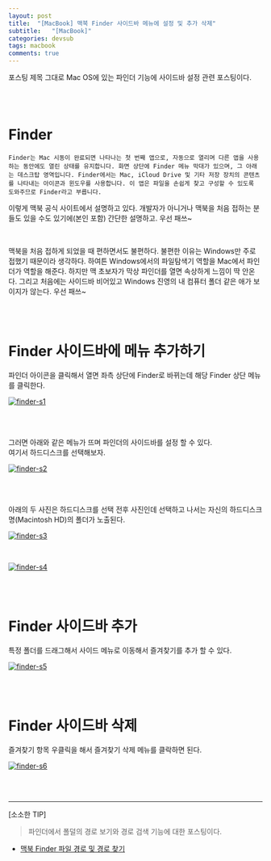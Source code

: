 ```yaml
---
layout: post
title:  "[MacBook] 맥북 Finder 사이드바 메뉴에 설정 및 추가 삭제"
subtitle:   "[MacBook]"
categories: devsub
tags: macbook
comments: true
---
```


포스팅 제목 그대로 Mac OS에 있는 파인더 기능에 사이드바 설정 관련 포스팅이다.

<br><br>


# Finder

~~~
Finder는 Mac 시동이 완료되면 나타나는 첫 번째 앱으로, 자동으로 열리며 다른 앱을 사용하는 동안에도 열린 상태를 유지합니다. 화면 상단에 Finder 메뉴 막대가 있으며, 그 아래는 데스크탑 영역입니다. Finder에서는 Mac, iCloud Drive 및 기타 저장 장치의 콘텐츠를 나타내는 아이콘과 윈도우를 사용합니다. 이 앱은 파일을 손쉽게 찾고 구성할 수 있도록 도와주므로 Finder라고 부릅니다.
~~~

이렇게 맥북 공식 사이트에서 설명하고 있다. 개발자가 아니거나 맥북을 처음 접하는 분들도 있을 수도 있기에(본인 포함) 간단한 설명하고. 우선 패쓰~

<br>

맥북을 처음 접하게 되었을 때 편하면서도 불편하다. 불편한 이유는 Windows만 주로 접했기 때문이라 생각하다. 하여튼 Windows에서의 파일탐색기 역할을 Mac에서 파인더가 역할을 해준다. 하지만 맥 초보자가 막상 파인더를 열면 속상하게 느낌이 딱 안온다. 그리고 처음에는 사이드바 비어있고 Windows 진영의 내 컴퓨터 폴더 같은 애가 보이지가 않는다. 우선 패쓰~ 

<br><br>


# Finder 사이드바에 메뉴 추가하기

파인더 아이콘을 클릭해서 열면 좌측 상단에 Finder로 바뀌는데 해당 Finder 상단 메뉴를 클릭한다.

[![finder-s1](/assets/img/2020/06/finder-s1.png)]()

<br><br>


그러면 아래와 같은 메뉴가 뜨며 파인더의 사이드바를 설정 할 수 있다.  
여기서 하드디스크를 선택해보자.

[![finder-s2](/assets/img/2020/06/finder-s2.png)]()

<br><br>


아래의 두 사진은 하드디스크를 선택 전후 사진인데 선택하고 나서는 자신의 하드디스크 명(Macintosh HD)의 폴더가 노출된다.


[![finder-s3](/assets/img/2020/06/finder-s3.png)]()

<br>

[![finder-s4](/assets/img/2020/06/finder-s4.png)]()


<br><br>


# Finder 사이드바 추가


특정 폴더를 드래그해서 사이드 메뉴로 이동해서 즐겨찾기를 추가 할 수 있다.


[![finder-s5](/assets/img/2020/06/finder-s5.png)]()

<br><br>


# Finder 사이드바 삭제


즐겨찾기 항목 우클릭을 해서 즐겨찾기 삭제 메뉴를 클락하면 된다.

[![finder-s6](/assets/img/2020/06/finder-s6.png)]()

<br><br>



---
[소소한 TIP]

> 파인더에서 폴덜의 경로 보기와 경로 검색 기능에 대한 포스팅이다.

- [맥북 Finder 파일 경로 및 경로 찾기](https://linked2ev.github.io/devsub/2020/06/10/MacBook-맥북-Finder-파일-경로-및-경로-찾기/)
